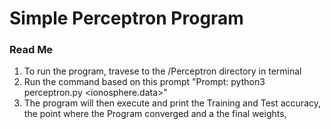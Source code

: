 # Simple Perceptron Program 

### Read Me 
1. To run the program, travese to the /Perceptron directory in terminal 
2. Run the command based on this prompt "Prompt: python3 perceptron.py <ionosphere.data>"
3. The program will then execute and print the Training and Test accuracy, the point where the Program converged and a the final weights, 

